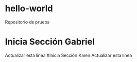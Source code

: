 # hello-world
Repositorio de prueba

# Inicia Sección Gabriel
  Actualizar esta línea
#Inicia Sección Karen
  Actualizar esta línea
